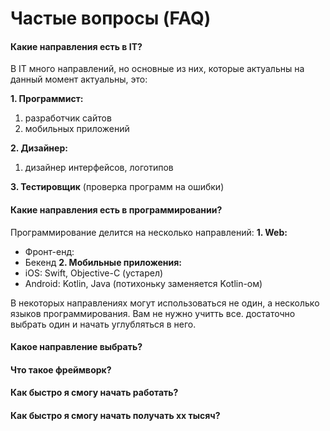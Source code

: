# Частые вопросы (FAQ)


#### Какие направления есть в IT?

В IT много направлений, но основные из них, которые актуальны на данный момент актуальны, это:

**1. Программист:**
  1. разработчик сайтов
  2. мобильных приложений

**2. Дизайнер:**
  1. дизайнер интерфейсов, логотипов

**3. Тестировщик** (проверка программ на ошибки)

#### Какие направления есть в программировании?

Программирование делится на несколько направлений:
**1. Web:**
  - Фронт-енд: 
  - Бекенд
**2. Мобильные приложения:**
  - iOS: Swift, Objective-C (устарел)
  - Android: Kotlin, Java (потихоньку заменяется Kotlin-ом)

В некоторых направлениях могут использоваться не один, а несколько языков программирования. Вам не нужно учитть все. достаточно выбрать один и начать углубляться в него.

#### Какое направление выбрать?


#### Что такое фреймворк?


#### Как быстро я cмогу начать работать?

#### Как быстро я cмогу начать получать xx тысяч?


